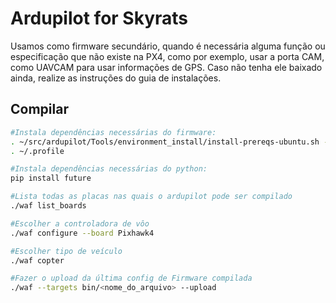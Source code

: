 # Ardupilot for Skyrats
Usamos como firmware secundário, quando é necessária alguma função ou especificação que não existe na PX4, como por exemplo, usar a porta CAM, como UAVCAM para usar informações de GPS.
Caso não tenha ele baixado ainda, realize as instruções do guia de instalações.

## Compilar

```bash
#Instala dependências necessárias do firmware:
. ~/src/ardupilot/Tools/environment_install/install-prereqs-ubuntu.sh -y
. ~/.profile

#Instala dependências necessárias do python:
pip install future

#Lista todas as placas nas quais o ardupilot pode ser compilado
./waf list_boards

#Escolher a controladora de vôo
./waf configure --board Pixhawk4

#Escolher tipo de veículo
./waf copter

#Fazer o upload da última config de Firmware compilada
./waf --targets bin/<nome_do_arquivo> --upload
```